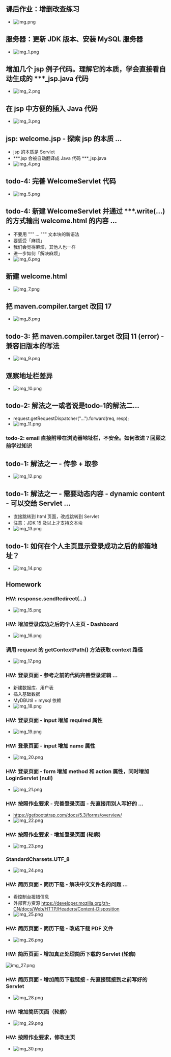 ## 课后作业：增删改查练习
- ![img.png](img.png)

## 服务器：更新 JDK 版本、安装 MySQL 服务器
- ![img_1.png](img_1.png)

## 增加几个 jsp 例子代码。理解它的本质，学会直接看自动生成的 ***_jsp.java 代码
- ![img_2.png](img_2.png)

## 在 jsp 中方便的插入 Java 代码
- ![img_3.png](img_3.png)

## jsp: welcome.jsp - 探索 jsp 的本质 ...
- jsp 的本质是 Servlet
- ***.jsp 会被自动翻译成 Java 代码 ***_jsp.java
- ![img_4.png](img_4.png)

## todo-4: 完善 WelcomeServlet 代码
- ![img_5.png](img_5.png)

## todo-4: 新建 WelcomeServlet 并通过 ***.write(...) 的方式输出 welcome.html 的内容 ...
- 不要用 """ ... """ 文本块的新语法
- 要感受「麻烦」
- 我们会觉得麻烦，其他人也一样
- 进一步如何「解决麻烦」
- ![img_6.png](img_6.png)

## 新建 welcome.html
- ![img_7.png](img_7.png)

## 把 maven.compiler.target 改回 17
- ![img_8.png](img_8.png)

## todo-3: 把 maven.compiler.target 改回 11 (error) - 兼容旧版本的写法
- ![img_9.png](img_9.png)

## 观察地址栏差异
- ![img_10.png](img_10.png)

## todo-2: 解法之一或者说是todo-1的解法二...
- request.getRequestDispatcher("...").forward(req, resp);
- ![img_11.png](img_11.png)

### todo-2: email 直接附带在浏览器地址栏，不安全。如何改进？回顾之前学过知识

## todo-1: 解法之一 - 传参 + 取参
- ![img_12.png](img_12.png)

## todo-1: 解法之一 - 需要动态内容 - dynamic content - 可以交给 Servlet ...
- 直接跳转到 html 页面，改成跳转到 Servlet
- 注意：JDK 15 及以上才支持文本块
- ![img_13.png](img_13.png)

## todo-1: 如何在个人主页显示登录成功之后的邮箱地址？
- ![img_14.png](img_14.png)

## Homework
### HW: response.sendRedirect(...)
- ![img_15.png](img_15.png)
### HW: 增加登录成功之后的个人主页 - Dashboard
- ![img_16.png](img_16.png)
### 调用 request 的 getContextPath() 方法获取 context 路径
- ![img_17.png](img_17.png)
### HW: 登录页面 - 参考之前的代码完善登录逻辑 ...
- 新建数据库、用户表
- 插入基础数据
- MyDBUtil + mysql 依赖
- ![img_18.png](img_18.png)
### HW: 登录页面 - input 增加 required 属性
- ![img_19.png](img_19.png)
### HW: 登录页面 - input 增加 name 属性
- ![img_20.png](img_20.png)
### HW: 登录页面 - form 增加 method 和 action 属性，同时增加 LoginServlet (null)
- ![img_21.png](img_21.png)
### HW: 按照作业要求 - 完善登录页面 - 先直接用别人写好的 ...
- https://getbootstrap.com/docs/5.3/forms/overview/
- ![img_22.png](img_22.png)
### HW: 按照作业要求 - 增加登录页面 (轮廓)
- ![img_23.png](img_23.png)
### StandardCharsets.UTF_8
- ![img_24.png](img_24.png)
### HW: 简历页面 - 简历下载 - 解决中文文件名的问题 ...
- 看控制台报错信息
- 外部官方资源 https://developer.mozilla.org/zh-CN/docs/Web/HTTP/Headers/Content-Disposition
- ![img_25.png](img_25.png)
### HW: 简历页面 - 简历下载 - 改成下载 PDF 文件
- ![img_26.png](img_26.png)
### HW: 简历页面 - 增加真正处理简历下载的 Servlet (轮廓)
![img_27.png](img_27.png)
### HW: 简历页面 - 增加简历下载链接 - 先直接链接到之前写好的 Servlet
- ![img_28.png](img_28.png)
### HW: 增加简历页面（轮廓）
- ![img_29.png](img_29.png)
### HW: 按照作业要求，修改主页
- ![img_30.png](img_30.png)


